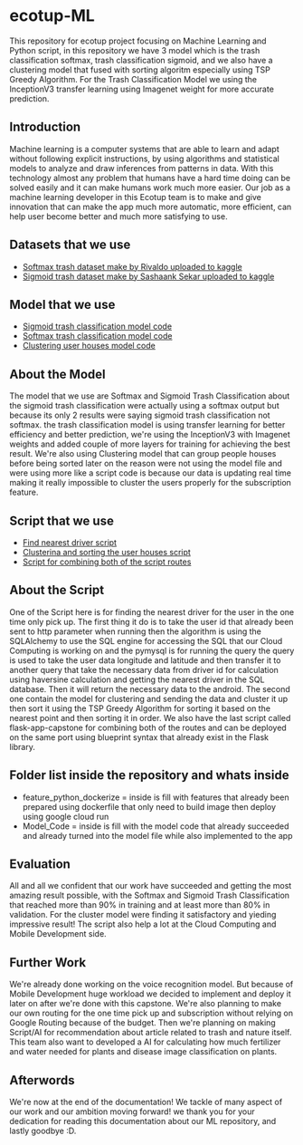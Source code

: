 # ecotup-ML
This repository for ecotup project focusing on Machine Learning and Python script, in this repository we have 3 model which is the trash classification softmax, trash classification sigmoid, and we also have a clustering model that fused with sorting algoritm especially using TSP Greedy Algorithm. For the Trash Classification Model we using the InceptionV3 transfer learning using Imagenet weight for more accurate prediction.

## Introduction
Machine learning is a computer systems that are able to learn and adapt without following explicit instructions, by using algorithms and statistical models to analyze and draw inferences from patterns in data. With this technology almost any problem that humans have a hard time doing can be solved easily and it can make humans work much more easier. Our job as a machine learning developer in this Ecotup team is to make and give innovation that can make the app much more automatic, more efficient, can help user become better and much more satisfying to use.  

## Datasets that we use
- [Softmax trash dataset make by Rivaldo uploaded to kaggle](https://www.kaggle.com/datasets/rivaldo1233/reallife-trash-dataset)
- [Sigmoid trash dataset make by Sashaank Sekar uploaded to kaggle](https://www.kaggle.com/datasets/techsash/waste-classification-data)
  
## Model that we use 
- [Sigmoid trash classification model code](https://github.com/ecotup/ecotup-ML/blob/main/Model_Code/Trash_Classification_Sigmoid.ipynb)
- [Softmax trash classification model code](https://github.com/ecotup/ecotup-ML/blob/main/Model_Code/Trash_Classification_Softmax.ipynb)
- [Clustering user houses model code](https://github.com/ecotup/ecotup-ML/blob/main/Model_Code/Clustering_houses_AI.ipynb)

## About the Model 
The model that we use are Softmax and Sigmoid Trash Classification about the sigmoid trash classification were actually using a softmax output but because its only 2 results were saying sigmoid trash classification not softmax. the trash classification model is using transfer learning for better efficiency and better prediction, we're using the InceptionV3 with Imagenet weights and added couple of more layers for training for achieving the best result. We're also using Clustering model that can group people houses before being sorted later on the reason were not using the model file and were using more like a script code is because our data is updating real time making it really impossible to cluster the users properly for the subscription feature.

## Script that we use 
- [Find nearest driver script](https://github.com/ecotup/ecotup-ML/blob/main/Feature_python_dockerize/finding_driver.py)
- [Clusterina and sorting the user houses script](https://github.com/ecotup/ecotup-ML/blob/main/Feature_python_dockerize/clustering_and_sort.py)
- [Script for combining both of the script routes](https://github.com/ecotup/ecotup-ML/blob/main/Feature_python_dockerize/flask_app_capstone.py)

## About the Script
One of the Script here is for finding the nearest driver for the user in the one time only pick up. The first thing it do is to take the user id that already been sent to http parameter when running then the algorithm is using the SQLAlchemy to use the SQL engine for accessing the SQL that our Cloud Computing is working on and the pymysql is for running the query the query is used to take the user data longitude and latitude and then transfer it to another query that take the necessary data from driver id for calculation using haversine calculation and getting the nearest driver in the SQL database. Then it will return the necessary data to the android. The second one contain the model for clustering and sending the data and cluster it up then sort it using the TSP Greedy Algorithm for sorting it based on the nearest point and then sorting it in order. We also have the last script called flask-app-capstone for combining both of the routes and can be deployed on the same port using blueprint syntax that already exist in the Flask library.

## Folder list inside the repository and whats inside
- feature_python_dockerize = inside is fill with features that already been prepared using dockerfile that only need to build image then deploy using google cloud run
- Model_Code = inside is fill with the model code that already succeeded and already turned into the model file while also implemented to the app

## Evaluation 
All and all we confident that our work have succeeded and getting the most amazing result possible, with the Softmax and Sigmoid Trash Classification that reached more than 90% in training and at least more than 80% in validation. For the cluster model were finding it satisfactory and yieding impressive result! The script also help a lot at the Cloud Computing and Mobile Development side. 

## Further Work
We're already done working on the voice recognition model. But because of Mobile Development huge workload we decided to implement and deploy it later on after we're done with this capstone. We're also planning to make our own routing for the one time pick up and subscription without relying on Google Routing because of the budget. Then we're planning on making Script/AI for recommendation about article related to trash and nature itself. This team also want to developed a AI for calculating how much fertilizer and water needed for plants and disease image classification on plants. 

## Afterwords
We're now at the end of the documentation! We tackle of many aspect of our work and our ambition moving forward! we thank you for your dedication for reading this documentation about our ML repository, and lastly goodbye :D.
